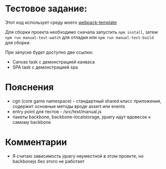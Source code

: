# Тестовое задание:

Этот код использует среду моего [webpack-template](https://github.com/tynrare/webpack-template)

Для сборки проекта необходимо сначала запустить `npm install`, затем `npm run manual-test-watch` для отладки или `npm run manual-test-build` для сборки.

При запуске будет доступно две ссылки:

- Canvas task с демонстрацией канваса
- SPA task с демонстрацией spa

# Пояснения

- cgn (core game namespace) - стандартный shared класс приложения, содержит основные методы вроде assert или events
- entry point для тестов - /src/test/manual.js
- пакеты backbone, backbone-localstorage, jquery идут вдовесок к самому backbone 

# Комментарии

- Я считаю зависимость jquery неуместной в этом проекте, но backbonejs без этого не работает
